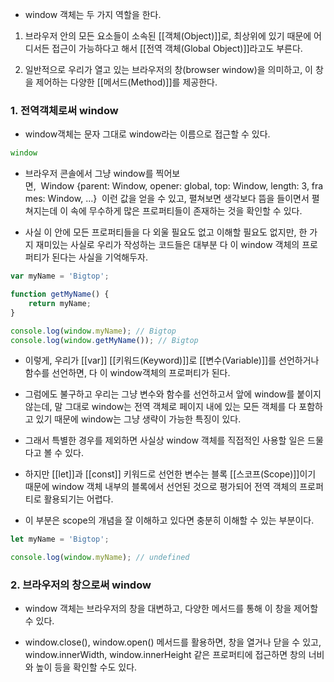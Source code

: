 - window 객체는 두 가지 역할을 한다.

1. 브라우저 안의 모든 요소들이 소속된 [[객체(Object)]]로, 최상위에 있기 때문에 어디서든 접근이 가능하다고 해서 [[전역 객체(Global Object)]]라고도 부른다. 

2. 일반적으로 우리가 열고 있는 브라우저의 창(browser window)을 의미하고, 이 창을 제어하는 다양한 [[메서드(Method)]]를 제공한다.


### 1. 전역객체로써 window

- window객체는 문자 그대로 window라는 이름으로 접근할 수 있다.

```js
window
```

- 브라우저 콘솔에서 그냥 window를 찍어보면,  Window {parent: Window, opener: global, top: Window, length: 3, frames: Window, …}  이런 값을 얻을 수 있고, 펼쳐보면 생각보다 뜸을 들이면서 펼쳐지는데 이 속에 무수하게 많은 프로퍼티들이 존재하는 것을 확인할 수 있다. 

- 사실 이 안에 모든 프로퍼티들을 다 외울 필요도 없고 이해할 필요도 없지만, 한 가지 재미있는 사실로 우리가 작성하는 코드들은 대부분 다 이 window 객체의 프로퍼티가 된다는 사실을 기억해두자.

```js
var myName = 'Bigtop';

function getMyName() {
    return myName;
}

console.log(window.myName); // Bigtop
console.log(window.getMyName()); // Bigtop
```

- 이렇게, 우리가 [[var]] [[키워드(Keyword)]]로 [[변수(Variable)]]를 선언하거나 함수를 선언하면, 다 이 window객체의 프로퍼티가 된다.

- 그럼에도 불구하고 우리는 그냥 변수와 함수를 선언하고서 앞에 window를 붙이지 않는데, 말 그대로 window는 전역 객체로 페이지 내에 있는 모든 객체를 다 포함하고 있기 때문에 window는 그냥 생략이 가능한 특징이 있다. 

- 그래서 특별한 경우를 제외하면 사실상 window 객체를 직접적인 사용할 일은 드물다고 볼 수 있다.

- 하지만 [[let]]과 [[const]] 키워드로 선언한 변수는 블록 [[스코프(Scope)]]이기 때문에 window 객체 내부의 블록에서 선언된 것으로 평가되어 전역 객체의 프로퍼티로 활용되기는 어렵다.
- 이 부분은 scope의 개념을 잘 이해하고 있다면 충분히 이해할 수 있는 부분이다.

```js
let myName = 'Bigtop';

console.log(window.myName); // undefined
```

### 2. 브라우저의 창으로써 window

- window 객체는 브라우저의 창을 대변하고, 다양한 메서드를 통해 이 창을 제어할 수 있다.

- window.close(), window.open() 메서드를 활용하면, 창을 열거나 닫을 수 있고, window.innerWidth, window.innerHeight 같은 프로퍼티에 접근하면 창의 너비와 높이 등을 확인할 수도 있다.
